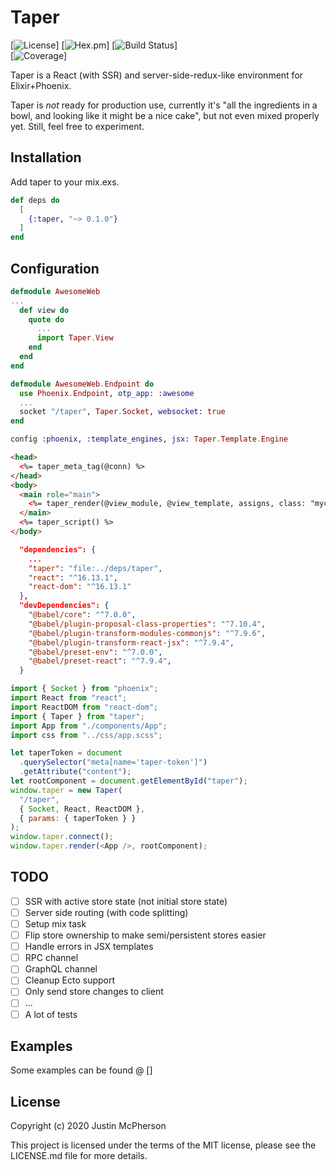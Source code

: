 # Taper

[![License]()]
[![Hex.pm]()]
[![Build Status]()]  
[![Coverage]()]

Taper is a React (with SSR) and server-side-redux-like environment for
Elixir+Phoenix.

Taper is _not_ ready for production use, currently it's "all the ingredients
in a bowl, and looking like it might be a nice cake", but not even mixed
properly yet. Still, feel free to experiment.

## Installation

Add taper to your mix.exs.

```elixir
def deps do
  [
    {:taper, "~> 0.1.0"}
  ]
end
```

## Configuration

```elixir
defmodule AwesomeWeb
...
  def view do
    quote do
      ...
      import Taper.View
    end
  end
end
```

```elixir
defmodule AwesomeWeb.Endpoint do
  use Phoenix.Endpoint, otp_app: :awesome
  ...
  socket "/taper", Taper.Socket, websocket: true
end
```

```elixir
config :phoenix, :template_engines, jsx: Taper.Template.Engine
```

```html
<head>
  <%= taper_meta_tag(@conn) %>
</head>
<body>
  <main role="main">
    <%= taper_render(@view_module, @view_template, assigns, class: "myclass") %>
  </main>
  <%= taper_script() %>
</body>
```

```json
  "dependencies": {
    ...
    "taper": "file:../deps/taper",
    "react": "^16.13.1",
    "react-dom": "^16.13.1"
  },
  "devDependencies": {
    "@babel/core": "^7.0.0",
    "@babel/plugin-proposal-class-properties": "^7.10.4",
    "@babel/plugin-transform-modules-commonjs": "^7.9.6",
    "@babel/plugin-transform-react-jsx": "^7.9.4",
    "@babel/preset-env": "^7.0.0",
    "@babel/preset-react": "^7.9.4",
  }
```

```javascript
import { Socket } from "phoenix";
import React from "react";
import ReactDOM from "react-dom";
import { Taper } from "taper";
import App from "./components/App";
import css from "../css/app.scss";

let taperToken = document
  .querySelector("meta[name='taper-token']")
  .getAttribute("content");
let rootComponent = document.getElementById("taper");
window.taper = new Taper(
  "/taper",
  { Socket, React, ReactDOM },
  { params: { taperToken } }
);
window.taper.connect();
window.taper.render(<App />, rootComponent);
```

## TODO

- [ ] SSR with active store state (not initial store state)
- [ ] Server side routing (with code splitting)
- [ ] Setup mix task
- [ ] Flip store ownership to make semi/persistent stores easier
- [ ] Handle errors in JSX templates
- [ ] RPC channel
- [ ] GraphQL channel
- [ ] Cleanup Ecto support
- [ ] Only send store changes to client
- [ ] ...
- [ ] A lot of tests

## Examples

Some examples can be found @ []

## License

Copyright (c) 2020 Justin McPherson

This project is licensed under the terms of the MIT license, please see the
LICENSE.md file for more details.
